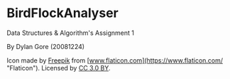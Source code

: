 # BirdFlockAnalyser

Data Structures & Algorithm's Assignment 1

By Dylan Gore (20081224)

Icon made by [Freepik](https://www.freepik.com/?__hstc=57440181.28b90854979df3bfcaa3384eef4cf858.1556298055822.1556298055822.1556298055822.1&__hssc=57440181.5.1556298055824&__hsfp=2371768060 "Freepik") from [www.flaticon.com](https://www.flaticon.com/ "Flaticon"). Licensed by [CC 3.0 BY](http://creativecommons.org/licenses/by/3.0/ "Creative Commons BY 3.0").